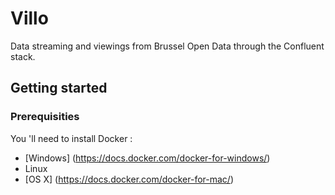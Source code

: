 # Villo
Data streaming and viewings from Brussel Open Data through the Confluent stack. 

## Getting started
### Prerequisities
You 'll need to install Docker : 
- [Windows] (https://docs.docker.com/docker-for-windows/)
- Linux
- [OS X] (https://docs.docker.com/docker-for-mac/)
